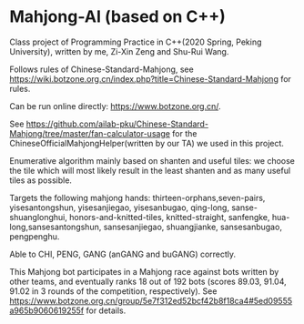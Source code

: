 # Mahjong-AI (based on C++)
Class project of Programming Practice in C++(2020 Spring, Peking University), written by me, Zi-Xin Zeng and Shu-Rui Wang.

Follows rules of Chinese-Standard-Mahjong, see https://wiki.botzone.org.cn/index.php?title=Chinese-Standard-Mahjong for rules.

Can be run online directly: https://www.botzone.org.cn/.

See https://github.com/ailab-pku/Chinese-Standard-Mahjong/tree/master/fan-calculator-usage for the ChineseOfficialMahjongHelper(written by our TA) we used in this project.

Enumerative algorithm mainly based on shanten and useful tiles: we choose the tile which will most likely result in the least shanten and as many useful tiles as possible.

Targets the following mahjong hands: thirteen-orphans,seven-pairs, yisesantongshun, yisesanjiegao, yisesanbugao, qing-long, sanse-shuanglonghui, honors-and-knitted-tiles, knitted-straight, sanfengke, hua-long,sansesantongshun, sansesanjiegao, shuangjianke, sansesanbugao, pengpenghu.

Able to CHI, PENG, GANG (anGANG and buGANG) correctly.

This Mahjong bot participates in a Mahjong race against bots written by other teams, and eventually ranks 18 out of 192 bots (scores 89.03, 91.04, 91.02 in 3 rounds of the competition, respectively). See https://www.botzone.org.cn/group/5e7f312ed52bcf42b8f18ca4#5ed09555a965b9060619255f for details.
